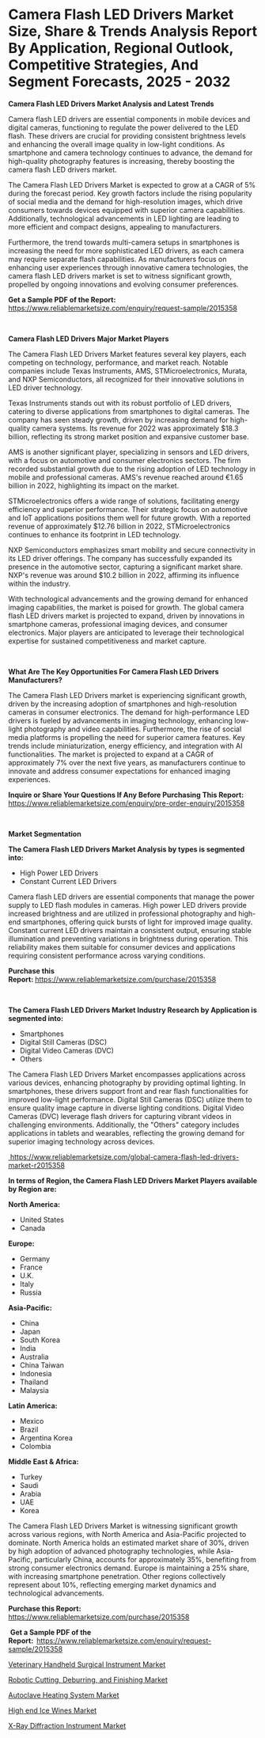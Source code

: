 <p><h1>Camera Flash LED Drivers Market Size, Share & Trends Analysis Report By Application, Regional Outlook, Competitive Strategies, And Segment Forecasts, 2025 - 2032</h1></p><p><strong>Camera Flash LED Drivers Market Analysis and Latest Trends</strong></p>
<p><p>Camera flash LED drivers are essential components in mobile devices and digital cameras, functioning to regulate the power delivered to the LED flash. These drivers are crucial for providing consistent brightness levels and enhancing the overall image quality in low-light conditions. As smartphone and camera technology continues to advance, the demand for high-quality photography features is increasing, thereby boosting the camera flash LED drivers market.</p><p>The Camera Flash LED Drivers Market is expected to grow at a CAGR of 5% during the forecast period. Key growth factors include the rising popularity of social media and the demand for high-resolution images, which drive consumers towards devices equipped with superior camera capabilities. Additionally, technological advancements in LED lighting are leading to more efficient and compact designs, appealing to manufacturers. </p><p>Furthermore, the trend towards multi-camera setups in smartphones is increasing the need for more sophisticated LED drivers, as each camera may require separate flash capabilities. As manufacturers focus on enhancing user experiences through innovative camera technologies, the camera flash LED drivers market is set to witness significant growth, propelled by ongoing innovations and evolving consumer preferences.</p></p>
<p><strong>Get a Sample PDF of the Report:&nbsp;</strong> <a href="https://www.reliablemarketsize.com/enquiry/request-sample/2015358?utm_campaign=2034&utm_medium=2&utm_source=Github&utm_content=ia&utm_term=29032025&utm_id=camera-flash-led-drivers">https://www.reliablemarketsize.com/enquiry/request-sample/2015358</a></p>
<p>&nbsp;</p>
<p><strong>Camera Flash LED Drivers Major Market Players</strong></p>
<p><p>The Camera Flash LED Drivers Market features several key players, each competing on technology, performance, and market reach. Notable companies include Texas Instruments, AMS, STMicroelectronics, Murata, and NXP Semiconductors, all recognized for their innovative solutions in LED driver technology.</p><p>Texas Instruments stands out with its robust portfolio of LED drivers, catering to diverse applications from smartphones to digital cameras. The company has seen steady growth, driven by increasing demand for high-quality camera systems. Its revenue for 2022 was approximately $18.3 billion, reflecting its strong market position and expansive customer base.</p><p>AMS is another significant player, specializing in sensors and LED drivers, with a focus on automotive and consumer electronics sectors. The firm recorded substantial growth due to the rising adoption of LED technology in mobile and professional cameras. AMS's revenue reached around €1.65 billion in 2022, highlighting its impact on the market.</p><p>STMicroelectronics offers a wide range of solutions, facilitating energy efficiency and superior performance. Their strategic focus on automotive and IoT applications positions them well for future growth. With a reported revenue of approximately $12.76 billion in 2022, STMicroelectronics continues to enhance its footprint in LED technology.</p><p>NXP Semiconductors emphasizes smart mobility and secure connectivity in its LED driver offerings. The company has successfully expanded its presence in the automotive sector, capturing a significant market share. NXP's revenue was around $10.2 billion in 2022, affirming its influence within the industry.</p><p>With technological advancements and the growing demand for enhanced imaging capabilities, the market is poised for growth. The global camera flash LED drivers market is projected to expand, driven by innovations in smartphone cameras, professional imaging devices, and consumer electronics. Major players are anticipated to leverage their technological expertise for sustained competitiveness and market capture.</p></p>
<p>&nbsp;</p>
<p><strong>What Are The Key Opportunities For Camera Flash LED Drivers Manufacturers?</strong></p>
<p><p>The Camera Flash LED Drivers market is experiencing significant growth, driven by the increasing adoption of smartphones and high-resolution cameras in consumer electronics. The demand for high-performance LED drivers is fueled by advancements in imaging technology, enhancing low-light photography and video capabilities. Furthermore, the rise of social media platforms is propelling the need for superior camera features. Key trends include miniaturization, energy efficiency, and integration with AI functionalities. The market is projected to expand at a CAGR of approximately 7% over the next five years, as manufacturers continue to innovate and address consumer expectations for enhanced imaging experiences.</p></p>
<p><strong>Inquire or Share Your Questions If Any Before Purchasing This Report:</strong> <a href="https://www.reliablemarketsize.com/enquiry/pre-order-enquiry/2015358?utm_campaign=2034&utm_medium=2&utm_source=Github&utm_content=ia&utm_term=29032025&utm_id=camera-flash-led-drivers">https://www.reliablemarketsize.com/enquiry/pre-order-enquiry/2015358</a></p>
<p>&nbsp;</p>
<p><strong>Market Segmentation</strong></p>
<p><strong>The Camera Flash LED Drivers Market Analysis by types is segmented into:</strong></p>
<p><ul><li>High Power LED Drivers</li><li>Constant Current LED Drivers</li></ul></p>
<p><p>Camera flash LED drivers are essential components that manage the power supply to LED flash modules in cameras. High power LED drivers provide increased brightness and are utilized in professional photography and high-end smartphones, offering quick bursts of light for improved image quality. Constant current LED drivers maintain a consistent output, ensuring stable illumination and preventing variations in brightness during operation. This reliability makes them suitable for consumer devices and applications requiring consistent performance across varying conditions.</p></p>
<p><strong>Purchase this Report:&nbsp;</strong><a href="https://www.reliablemarketsize.com/purchase/2015358?utm_campaign=2034&utm_medium=2&utm_source=Github&utm_content=ia&utm_term=29032025&utm_id=camera-flash-led-drivers">https://www.reliablemarketsize.com/purchase/2015358</a></p>
<p>&nbsp;</p>
<p><strong>The Camera Flash LED Drivers Market Industry Research by Application is segmented into:</strong></p>
<p><ul><li>Smartphones</li><li>Digital Still Cameras (DSC)</li><li>Digital Video Cameras (DVC)</li><li>Others</li></ul></p>
<p><p>The Camera Flash LED Drivers Market encompasses applications across various devices, enhancing photography by providing optimal lighting. In smartphones, these drivers support front and rear flash functionalities for improved low-light performance. Digital Still Cameras (DSC) utilize them to ensure quality image capture in diverse lighting conditions. Digital Video Cameras (DVC) leverage flash drivers for capturing vibrant videos in challenging environments. Additionally, the "Others" category includes applications in tablets and wearables, reflecting the growing demand for superior imaging technology across devices.</p></p>
<p><a href="https://www.reliablemarketsize.com/global-camera-flash-led-drivers-market-r2015358?utm_campaign=2034&utm_medium=2&utm_source=Github&utm_content=ia&utm_term=29032025&utm_id=camera-flash-led-drivers">&nbsp;https://www.reliablemarketsize.com/global-camera-flash-led-drivers-market-r2015358</a></p>
<p><strong>In terms of Region, the Camera Flash LED Drivers Market Players available by Region are:</strong></p>
<p>
    <p> <strong> North America: </strong>
        <ul>
            <li>United States</li>
            <li>Canada</li>
        </ul>
        </p> 
    <p> <strong> Europe: </strong>
        <ul>
            <li>Germany</li>
            <li>France</li>
            <li>U.K.</li>
            <li>Italy</li>
            <li>Russia</li>
        </ul>
        </p> 
    <p> <strong> Asia-Pacific: </strong>
        <ul>
            <li>China</li>
            <li>Japan</li>
            <li>South Korea</li>
            <li>India</li>
            <li>Australia</li>
            <li>China Taiwan</li>
            <li>Indonesia</li>
            <li>Thailand</li>
            <li>Malaysia</li>
        </ul>
        </p> 
    <p> <strong> Latin America: </strong>
        <ul>
            <li>Mexico</li>
            <li>Brazil</li>
            <li>Argentina Korea</li>
            <li>Colombia</li>
        </ul>
        </p> 
    <p> <strong> Middle East & Africa: </strong>
        <ul>
            <li>Turkey</li>
            <li>Saudi</li>
            <li>Arabia</li>
            <li>UAE</li>
            <li>Korea</li>
        </ul>
    </p>
    </p>
<p><p>The Camera Flash LED Drivers Market is witnessing significant growth across various regions, with North America and Asia-Pacific projected to dominate. North America holds an estimated market share of 30%, driven by high adoption of advanced photography technologies, while Asia-Pacific, particularly China, accounts for approximately 35%, benefiting from strong consumer electronics demand. Europe is maintaining a 25% share, with increasing smartphone penetration. Other regions collectively represent about 10%, reflecting emerging market dynamics and technological advancements.</p></p>
<p><strong>Purchase this Report: </strong><a href="https://www.reliablemarketsize.com/purchase/2015358?utm_campaign=2034&utm_medium=2&utm_source=Github&utm_content=ia&utm_term=29032025&utm_id=camera-flash-led-drivers">https://www.reliablemarketsize.com/purchase/2015358</a></p>
<p>&nbsp;<strong>Get a Sample PDF of the Report:&nbsp;&nbsp;</strong><a href="https://www.reliablemarketsize.com/enquiry/request-sample/2015358?utm_campaign=2034&utm_medium=2&utm_source=Github&utm_content=ia&utm_term=29032025&utm_id=camera-flash-led-drivers">https://www.reliablemarketsize.com/enquiry/request-sample/2015358</a></p>
<p><strong></strong></p>
<p><p><a href="https://github.com/roceljiabur/Market-Research-Report-List-1/blob/main/veterinary-handheld-surgical-instrument-market.md?utm_campaign=2034&utm_medium=2&utm_source=Github&utm_content=ia&utm_term=29032025&utm_id=camera-flash-led-drivers">Veterinary Handheld Surgical Instrument Market</a></p><p><a href="https://www.linkedin.com/pulse/robotic-cutting-deburring-finishing-market-emerging-trends-jtv3c?utm_campaign=2034&utm_medium=2&utm_source=Github&utm_content=ia&utm_term=29032025&utm_id=camera-flash-led-drivers">Robotic Cutting, Deburring, and Finishing Market</a></p><p><a href="https://www.linkedin.com/pulse/autoclave-heating-system-industry-summary-demand-drivers-0vs3c?utm_campaign=2034&utm_medium=2&utm_source=Github&utm_content=ia&utm_term=29032025&utm_id=camera-flash-led-drivers">Autoclave Heating System Market</a></p><p><a href="https://github.com/pupunhez/Market-Research-Report-List-1/blob/main/high-end-ice-wines-market.md?utm_campaign=2034&utm_medium=2&utm_source=Github&utm_content=ia&utm_term=29032025&utm_id=camera-flash-led-drivers">High end Ice Wines Market</a></p><p><a href="https://www.linkedin.com/pulse/x-ray-diffraction-instrument-market-overview-global-trends-mkmhc?utm_campaign=2034&utm_medium=2&utm_source=Github&utm_content=ia&utm_term=29032025&utm_id=camera-flash-led-drivers">X-Ray Diffraction Instrument Market</a></p></p>